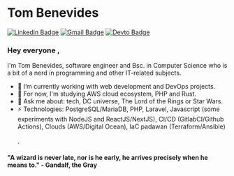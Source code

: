 # Tom Benevides
[![Linkedin Badge](https://img.shields.io/badge/-tombenevides-blue?style=flat-square&logo=Linkedin&logoColor=white&link=https://www.linkedin.com/in/tombenevides/?locale=en_US)](https://www.linkedin.com/in/tombenevides/?locale=en_US)
[![Gmail Badge](https://img.shields.io/badge/-eltonfelixbenevides@gmail.com-c14438?style=flat-square&logo=Gmail&logoColor=white&link=mailto:eltonfelixbenevides@gmail.com)](mailto:eltonfelixbenevides@gmail.com)
[![Devto Badge](https://img.shields.io/badge/-tombenevides-black?style=flat-square&logo=Dev.to&logoColor=white&link=https://dev.to/tombenevides)](https://dev.to/tombenevides)

### Hey everyone , 
I'm Tom Benevides, software engineer and Bsc. in Computer Science who is a bit of a nerd in programming and other IT-related subjects.

- 🔭 I’m currently working with web development and DevOps projects.
- 🌱 For now, I'm studying AWS cloud ecosystem, PHP and Rust. 
- 💬 Ask me about: tech, DC universe, The Lord of the Rings or Star Wars.
-  ⚡ Technologies: PostgreSQL/MariaDB, PHP, Laravel, Javascript (some experiments with NodeJS and ReactJS/NextJS), CI/CD (GitlabCI/Github Actions), Clouds (AWS/Digital Ocean), IaC padawan (Terraform/Ansible)
\
\
\.

#### "A wizard is never late, nor is he early, he arrives precisely when he means to." - Gandalf, the Gray 
